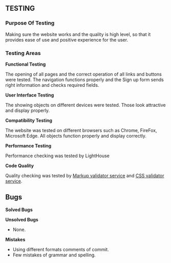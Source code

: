 ## TESTING

### Purpose Of Testing

Making sure the website works and the quality is high level, so that it provides ease of use and positive experience for the user.

### Testing Areas

__Functional Testing__

The opening of all pages and the correct operation of all links and buttons were tested. The navigation functions properly and the Sign up form sends right information and checks required fields.

__User Interface Testing__

The showing objects on different devices were tested. Those look attractive and display properly.

__Compatibility Testing__

The website was tested on different browsers such as Chrome, FireFox, Microsoft Edge. All objects function properly and display correctly. 

__Performance Testing__

Performance checking was tested by LightHouse

__Code Quality__

Quality checking was tested by [Markup validator service](https://validator.w3.org/) and [CSS validator service](https://jigsaw.w3.org/css-validator/).

## Bugs

__Solved Bugs__

__Unsolved Bugs__

 - None.

__Mistakes__

 - Using different formats comments of commit.
 - Few mistakes of grammar and spelling.